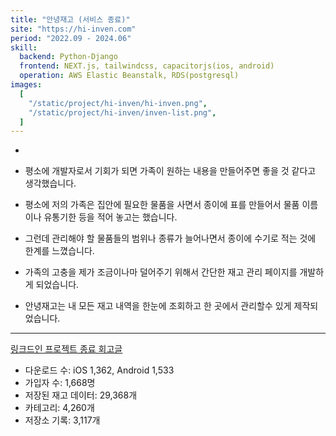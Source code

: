 ```yaml
---
title: "안녕재고 (서비스 종료)"
site: "https://hi-inven.com"
period: "2022.09 - 2024.06"
skill:
  backend: Python-Django
  frontend: NEXT.js, tailwindcss, capacitorjs(ios, android)
  operation: AWS Elastic Beanstalk, RDS(postgresql)
images:
  [
    "/static/project/hi-inven/hi-inven.png",
    "/static/project/hi-inven/inven-list.png",
  ]
---
```


<!-- - [앱스토어](https://apps.apple.com/kr/app/%EC%95%88%EB%85%95%EC%9E%AC%EA%B3%A0/id6446489154?itsct=apps_box_badge&itscg=30200) / [구글스토어](https://play.google.com/store/apps/details?id=com.hi_inven&pcampaignid=pcampaignidMKT-Other-global-all-co-prtnr-py-PartBadge-Mar2515-1) -->

-

- 평소에 개발자로서 기회가 되면 가족이 원하는 내용을 만들어주면 좋을 것 같다고 생각했습니다.
- 평소에 저의 가족은 집안에 필요한 물품을 사면서 종이에 표를 만들어서 물품 이름이나 유통기한 등을 적어 놓고는 했습니다.
- 그런데 관리해야 할 물품들의 범위나 종류가 늘어나면서 종이에 수기로 적는 것에 한계를 느꼈습니다.
- 가족의 고충을 제가 조금이나마 덜어주기 위해서 간단한 재고 관리 페이지를 개발하게 되었습니다.
- 안녕재고는 내 모든 재고 내역을 한눈에 조회하고 한 곳에서 관리할수 있게 제작되었습니다.

---

[링크드인 프로젝트 종료 회고글](https://www.linkedin.com/posts/%EC%84%9D%EB%A7%8C-%EA%B3%A0-a7b1b6179_%EC%A0%80%EB%8A%94-%EC%98%A4%EB%8A%98-%EC%A7%84%ED%96%89%ED%95%98%EB%8D%98-%EC%82%AC%EC%9D%B4%EB%93%9C-%ED%94%84%EB%A1%9C%EC%A0%9D%ED%8A%B8%EC%98%80%EB%8D%98-%EC%95%88%EB%85%95%EC%9E%AC%EA%B3%A0%EB%A5%BC-%EC%84%9C%EB%B9%84%EC%8A%A4-%EC%A2%85%EB%A3%8C%EB%A5%BC-%ED%95%98%EA%B2%8C-activity-7213546317107671040-3_17?utm_source=share&utm_medium=member_desktop)

- 다운로드 수: iOS 1,362, Android 1,533
- 가입자 수: 1,668명
- 저장된 재고 데이터: 29,368개
- 카테고리: 4,260개
- 저장소 기록: 3,117개
